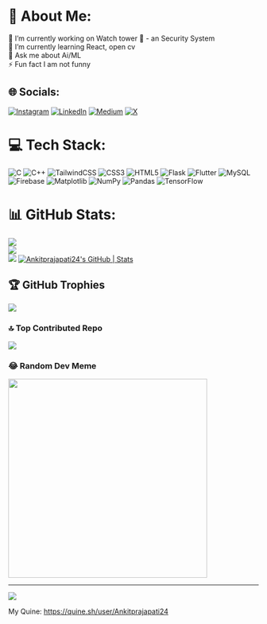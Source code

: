 # 💫 About Me:
🔭 I’m currently working on Watch tower 🗼 - an Security System <br>🌱 I’m currently learning React, open cv<br>💬 Ask me about Ai/ML<br>⚡ Fun fact I am not funny 


## 🌐 Socials:
[![Instagram](https://img.shields.io/badge/Instagram-%23E4405F.svg?logo=Instagram&logoColor=white)](https://instagram.com/iamankit.24) [![LinkedIn](https://img.shields.io/badge/LinkedIn-%230077B5.svg?logo=linkedin&logoColor=white)](https://linkedin.com/in/ankitprajapati04) [![Medium](https://img.shields.io/badge/Medium-12100E?logo=medium&logoColor=white)](https://medium.com/@@ankitp2412) [![X](https://img.shields.io/badge/X-black.svg?logo=X&logoColor=white)](https://x.com/ankitp2412) 

# 💻 Tech Stack:
![C](https://img.shields.io/badge/c-%2300599C.svg?style=for-the-badge&logo=c&logoColor=white) ![C++](https://img.shields.io/badge/c++-%2300599C.svg?style=for-the-badge&logo=c%2B%2B&logoColor=white) ![TailwindCSS](https://img.shields.io/badge/tailwindcss-%2338B2AC.svg?style=for-the-badge&logo=tailwind-css&logoColor=white) ![CSS3](https://img.shields.io/badge/css3-%231572B6.svg?style=for-the-badge&logo=css3&logoColor=white) ![HTML5](https://img.shields.io/badge/html5-%23E34F26.svg?style=for-the-badge&logo=html5&logoColor=white) ![Flask](https://img.shields.io/badge/flask-%23000.svg?style=for-the-badge&logo=flask&logoColor=white) ![Flutter](https://img.shields.io/badge/Flutter-%2302569B.svg?style=for-the-badge&logo=Flutter&logoColor=white) ![MySQL](https://img.shields.io/badge/mysql-%2300000f.svg?style=for-the-badge&logo=mysql&logoColor=white) ![Firebase](https://img.shields.io/badge/Firebase-039BE5?style=for-the-badge&logo=Firebase&logoColor=white) ![Matplotlib](https://img.shields.io/badge/Matplotlib-%23ffffff.svg?style=for-the-badge&logo=Matplotlib&logoColor=black) ![NumPy](https://img.shields.io/badge/numpy-%23013243.svg?style=for-the-badge&logo=numpy&logoColor=white) ![Pandas](https://img.shields.io/badge/pandas-%23150458.svg?style=for-the-badge&logo=pandas&logoColor=white) ![TensorFlow](https://img.shields.io/badge/TensorFlow-%23FF6F00.svg?style=for-the-badge&logo=TensorFlow&logoColor=white)

# 📊 GitHub Stats:
![](https://github-readme-stats.vercel.app/api?username=ankitprajapati24&theme=dark&hide_border=false&include_all_commits=true&count_private=true)<br/>
![](https://github-readme-streak-stats.herokuapp.com/?user=ankitprajapati24&theme=dark&hide_border=false)<br/>
![](https://github-readme-stats.vercel.app/api/top-langs/?username=ankitprajapati24&theme=dark&hide_border=false&include_all_commits=true&count_private=true&layout=compact)
[![Ankitprajapati24's GitHub | Stats](https://stats.quine.sh/Ankitprajapati24/github?theme=dark)](https://quine.sh?utm_source=widgets&utm_campaign=Ankitprajapati24)


## 🏆 GitHub Trophies
![](https://github-profile-trophy.vercel.app/?username=ankitprajapati24&theme=radical&no-frame=false&no-bg=true&margin-w=4)

### 🔝 Top Contributed Repo
![](https://github-contributor-stats.vercel.app/api?username=ankitprajapati24&limit=5&theme=dark&combine_all_yearly_contributions=true)

### 😂 Random Dev Meme
<img src='https://randommeme-five.vercel.app/' style="height: 400px;"/>

---
[![](https://visitcount.itsvg.in/api?id=ankitprajapati24&icon=0&color=0)](https://visitcount.itsvg.in)


My Quine:
https://quine.sh/user/Ankitprajapati24

